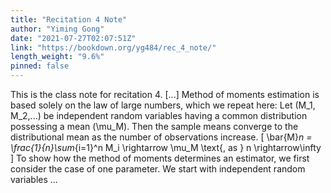 ```yaml
---
title: "Recitation 4 Note"
author: "Yiming Gong"
date: "2021-07-27T02:07:51Z"
link: "https://bookdown.org/yg484/rec_4_note/"
length_weight: "9.6%"
pinned: false
---
```


This is the class note for recitation 4. [...] Method of moments estimation is based solely on the law of large numbers, which we repeat here: Let \(M_1, M_2,...\) be independent random variables having a common distribution possessing a mean \(\mu_M\). Then the sample means converge to the distributional mean as the number of observations increase. \[
\bar{M}_n = \frac{1}{n}\sum_{i=1}^n M_i \rightarrow \mu_M \text{, as } n \rightarrow\infty \] To show how the method of moments determines an estimator, we first consider the case of one parameter. We start with independent random variables ...
